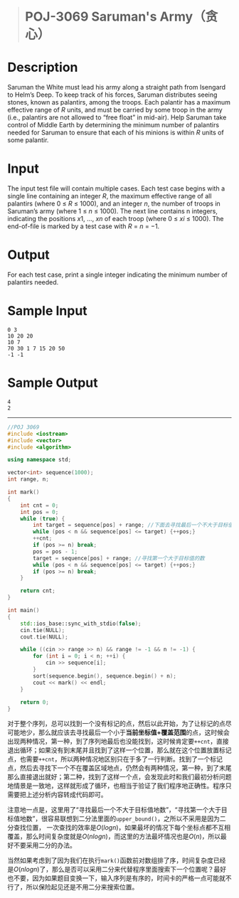 > # POJ-3069 Saruman's Army（贪心）

# Description

Saruman the White must lead his army along a straight path from Isengard to Helm’s Deep. To keep track of his forces, Saruman distributes seeing stones, known as palantirs, among the troops. Each palantir has a maximum effective range of *R* units, and must be carried by some troop in the army (i.e., palantirs are not allowed to “free float” in mid-air). Help Saruman take control of Middle Earth by determining the minimum number of palantirs needed for Saruman to ensure that each of his minions is within *R* units of some palantir.

# Input

The input test file will contain multiple cases. Each test case begins with a single line containing an integer *R*, the maximum effective range of all palantirs (where 0 ≤ *R* ≤ 1000), and an integer *n*, the number of troops in Saruman’s army (where 1 ≤ *n* ≤ 1000). The next line contains n integers, indicating the positions *x*1, …, *xn* of each troop (where 0 ≤ *xi* ≤ 1000). The end-of-file is marked by a test case with *R* = *n* = −1.

# Output

For each test case, print a single integer indicating the minimum number of palantirs needed.

# Sample Input

```
0 3
10 20 20
10 7
70 30 1 7 15 20 50
-1 -1
```

# Sample Output

```
4
2
```

----

```c++
//POJ 3069
#include <iostream>
#include <vector>
#include <algorithm>

using namespace std;

vector<int> sequence(1000);
int range, n;

int mark()
{
    int cnt = 0;
    int pos = 0;
    while (true) {
        int target = sequence[pos] + range; //下面去寻找最后一个不大于目标值的数
        while (pos < n && sequence[pos] <= target) {++pos;}
        ++cnt;
        if (pos >= n) break;
        pos = pos - 1;
        target = sequence[pos] + range; //寻找第一个大于目标值的数
        while (pos < n && sequence[pos] <= target) {++pos;}
        if (pos >= n) break;
    }

    return cnt;
}

int main()
{
    std::ios_base::sync_with_stdio(false);
    cin.tie(NULL);
    cout.tie(NULL);

    while ((cin >> range >> n) && range != -1 && n != -1) {
        for (int i = 0; i < n; ++i) {
            cin >> sequence[i];
        }
        sort(sequence.begin(), sequence.begin() + n);
        cout << mark() << endl;
    }
    
    return 0;
}
```

对于整个序列，总可以找到一个没有标记的点，然后以此开始，为了让标记的点尽可能地少，那么就应该去寻找最后一个小于**当前坐标值+覆盖范围**的点，这时候会出现两种情况，第一种，到了序列地最后也没能找到，这时候肯定要`++cnt`，直接退出循环；如果没有到末尾并且找到了这样一个位置，那么就在这个位置放置标记点，也需要`++cnt`，所以两种情况地区别只在于多了一行判断。找到了一个标记点，然后去寻找下一个不在覆盖区域地点，仍然会有两种情况，第一种，到了末尾那么直接退出就好；第二种，找到了这样一个点，会发现此时和我们最初分析问题地情景是一致地，这样就形成了循环，也相当于验证了我们程序地正确性。程序只需要把上述分析内容转成代码即可。

注意地一点是，这里用了“寻找最后一个不大于目标值地数”，“寻找第一个大于目标值地数”，很容易联想到二分法里面的`upper_bound()`，之所以不采用是因为二分查找位置， 一次查找的效率是$O(logn)$，如果最坏的情况下每个坐标点都不互相覆盖，那么时间复杂度就是$O(nlogn)$，而这里的方法最坏情况也是$O(n)$，所以最好不要采用二分的办法。

当然如果考虑到了因为我们在执行`mark()`函数前对数组排了序，时间复杂度已经是$O(nlogn)$了，那么是否可以采用二分来代替程序里面搜索下一个位置呢？最好也不要，因为如果题目变换一下，输入序列是有序的，时间卡的严格一点可能就不行了，所以保险起见还是不用二分来搜索位置。